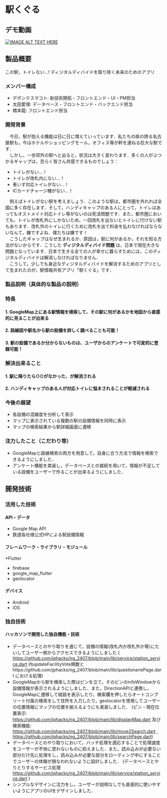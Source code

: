 # 駅くぐる

## デモ動画
[![IMAGE ALT TEXT HERE](https://jphacks.com/wp-content/uploads/2024/07/JPHACKS2024_ogp.jpg)](https://youtu.be/PAU-5mBOTMw?si=kv6wfif2_ViJLryt)

## 製品概要
この駅，トイレない...! ディジタルディバイドを取り除く未来のためのアプリ

### メンバー構成
* デポンテスマコト: 新技術開拓・フロントエンド・UI・PM担当
* 太田愛理: データベース・フロントエンド・バックエンド担当
* 橋本龍: フロントエンド担当

### 開発背景
　今日，駅が抱える機能は日に日に増えていっています．私たちの県の誇る名古屋駅も，今はホテルやショッピングモール，オフィス等が軒を連ねる巨大な駅です．<br>
　しかし，一歩郊外の駅へと出ると，状況は大きく変わります．多くの人がぶつかるギャップは，恐らく皆さん共感できるものでしょう：

* トイレがない...！
* トイレが改札内にない...！
* 車いす対応トイレがない...！
* ICカードチャージ機がない...！

　例えばトイレがない駅を考えましょう．このような駅は，都市圏を外れれば全国に多く存在します．そして，ハンディキャップのある人にとって，トイレはあってもオストメイト対応トイレ等がないのは死活問題です．また，都市圏においても，トイレが改札外にしかないため，一回改札を出ないとトイレに行けない駅もあります．改札外のトイレに行くために改札を出て料金を払わなければならないなんて，嫌ですよね．僕たちは嫌です！<br>
　こうしたギャップはなぜ生まれるか．原因は，駅に何があるか，それを知る方法がないからです．こうした __ディジタルディバイド問題__ は，日本で現在大きな問題となっています．日本で生きる全ての人が幸せに暮らすためには，このディジタルディバイドは解消しなければなりません．<br>
　こうして，少しでも身近なディジタルディバイドを解消するためのアプリとして生まれたのが，駅情報共有アプリ「駅くぐる」です．
### 製品説明（具体的な製品の説明）
### 特長
#### 1. GoogleMap上にある駅情報を検索して、その駅に何があるかを地図から直感的に見ることが出来る
#### 2. 路線図や駅名から駅の設備を詳しく調べることも可能！
#### 3. 駅の設備であるか分からないものは、ユーザからのアンケートで可変的に登録可能！

### 解決出来ること
#### 1. 駅に降りたら○○がなかった、が解消される
#### 2. ハンディキャップのある人が対応トイレに悩まされることが軽減される
### 今後の展望
* 各設備の混雑度を分析して表示
* マップに表示されている複数の駅の設備情報を同時に表示
* マップの検索結果から駅詳細画面に遷移
### 注力したこと（こだわり等）
* GoogleMapと路線検索の両方を用意して，自身に合う方法で情報を検索できるようにしました．
* アンケート機能を実装し，データベースとの接続を用いて，情報が不足している設備をユーザーで作ることが出来るようにしました．

## 開発技術
### 活用した技術
#### API・データ
* Google Map API
* 鉄道各社様公式HPによる駅設備情報

#### フレームワーク・ライブラリ・モジュール
*Flutter
* firebase
* google_map_flutter
* geolocator

#### デバイス
* Android
* iOS

### 独自技術
#### ハッカソンで開発した独自機能・技術
* データベースとのやり取りを通じて，設備の情報(改札内か改札外か等)にたいしてユーザー側からアクセスできるようにしました
  ( https://github.com/jphacks/ng_2407/blob/main/lib/service/station_service.dart 内updateFacilityVote関数とhttps://github.com/jphacks/ng_2407/blob/main/lib/questionariePage.dart における処理)
* GoogleMapから駅を検索した際はピンを立て，そのピンのinfoWindowから設備情報が表示されるようにしました．また，DirectionAPIと連携し，GoogleMapに遷移して経路を表示したり，検索欄を押したらオートコンプリート付属の検索をして住所を入力したり，geolocatorを使用してユーザーの位置情報にマップの位置を揃えるようにも実装しました．
  (ピン・現在位置表示: https://github.com/jphacks/ng_2407/blob/main/lib/displayMap.dart 及び 検索機能: https://github.com/jphacks/ng_2407/blob/main/lib/move2Search.dart , https://github.com/jphacks/ng_2407/blob/main/lib/searchPage.dart)
* データベースとのやり取りにおいて，バッチ処理を適応することで処理速度をユーザーが不快に思わないものに抑えました．また，読み込みが必要ない部分だけ先に処理をし，読み込みが必要な部分をローディング中にすることでユーザーの体験が損なわれないように設計しました．
  (データベースとやりとりするサービス処理 https://github.com/jphacks/ng_2407/blob/main/lib/service/station_service.dart )
* シンプルなデザインに注力をし，ユーザーが説明なしでも直感的に使いやすいようにアプリのUIをデザインしました．
